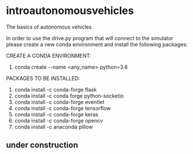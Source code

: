 # introautonomousvehicles

The basics of autonomous vehicles 

In order to use the drive.py program that will connect to the simulator please create a new conda environment and install the following packages:

CREATE A CONDA ENVIRONMENT:
1) conda create --name <any_name> python=3.6

PACKAGES TO BE INSTALLED:
1) conda install -c conda-forge flask
2) conda install -c conda forge python-socketio
3) conda install -c conda-forge eventlet
4) conda install -c conda-forge tensorflow
5) conda install -c conda-forge keras
6) conda install -c conda-forge opencv
7) conda install -c anaconda pillow



## under construction
